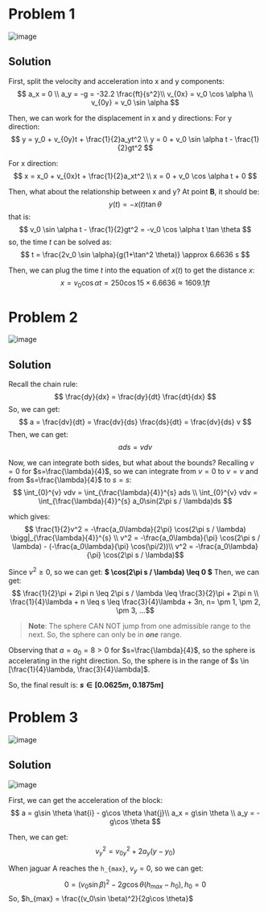 # Problem 1

![image](https://github.com/leishi23/Lei_TA/blob/main/Discussion_2_3_Sol/Screenshot%20from%202023-09-14%2019-45-47.png?raw=true)

## Solution

First, split the velocity and acceleration into x and y components:
$$ a_x = 0 \\
 a_y = -g = -32.2 \frac{ft}{s^2}\\
    v_{0x} = v_0 \cos \alpha \\
    v_{0y} = v_0 \sin \alpha $$

Then, we can work for the displacement in x and y directions:
For y direction:
$$ y = y_0 + v_{0y}t + \frac{1}{2}a_yt^2 \\
    y = 0 + v_0 \sin \alpha t - \frac{1}{2}gt^2 $$

For x direction:
$$ x = x_0 + v_{0x}t + \frac{1}{2}a_xt^2 \\
    x = 0 + v_0 \cos \alpha t + 0 $$

Then, what about the relationship between x and y?
At point **B**, it should be:
$$ y(t) = -x(t)\tan \theta $$
that is:
$$ v_0 \sin \alpha t - \frac{1}{2}gt^2 = -v_0 \cos \alpha t \tan \theta $$
so, the time $t$ can be solved as:
$$ t = \frac{2v_0 \sin \alpha}{g(1+\tan^2 \theta)} \approx 6.6636 s $$

Then, we can plug the time $t$ into the equation of $x(t)$ to get the distance $x$:
$$ x = v_0 \cos \alpha t = 250 \cos 15 \times 6.6636 \approx 1609.1 ft $$

# Problem 2

![image](https://github.com/leishi23/Lei_TA/blob/main/Discussion_2_3_Sol/Screenshot%20from%202023-09-14%2020-44-20.png?raw=true)

## Solution

Recall the chain rule:
$$ \frac{dy}{dx} = \frac{dy}{dt} \frac{dt}{dx} $$
So, we can get:
$$ a = \frac{dv}{dt} = \frac{dv}{ds} \frac{ds}{dt} = \frac{dv}{ds} v $$
Then, we can get:
$$ ads = vdv $$

Now, we can integrate both sides, but what about the bounds?
Recalling $v=0$ for $s=\frac{\lambda}{4}$, so we can integrate from $v=0$ to $v=v$ and from $s=\frac{\lambda}{4}$ to $s=s$:
$$ \int_{0}^{v} vdv = \int_{\frac{\lambda}{4}}^{s} ads \\
 \int_{0}^{v} vdv = \int_{\frac{\lambda}{4}}^{s} a_0\sin(2\pi s / \lambda)ds $$

which gives:
$$ \frac{1}{2}v^2 = -\frac{a_0\lambda}{2\pi} \cos(2\pi s / \lambda) \bigg|_{\frac{\lambda}{4}}^{s} \\
 v^2 = -\frac{a_0\lambda}{\pi} \cos(2\pi s / \lambda) - (-\frac{a_0\lambda}{\pi} \cos(\pi/2))\\
  v^2 = -\frac{a_0\lambda}{\pi} \cos(2\pi s / \lambda)$$

Since $v^2 \geq 0$, so we can get: **$ \cos(2\pi s / \lambda) \leq 0 $**
Then, we can get:
$$ \frac{1}{2}\pi + 2\pi n \leq 2\pi s / \lambda \leq \frac{3}{2}\pi + 2\pi n \\
 \frac{1}{4}\lambda + n \leq s \leq \frac{3}{4}\lambda + 3n,  n= \pm 1, \pm 2, \pm 3, ...$$

> **Note**: The sphere CAN NOT jump from one admissible range to the next. So, the sphere can only be in **_one_** range.

Observing that $a=a_0=8>0$ for $s=\frac{\lambda}{4}$, so the sphere is accelerating in the right direction. So, the sphere is in the range of $s \in [\frac{1}{4}\lambda, \frac{3}{4}\lambda]$.

So, the final result is: **$s \in [0.0625m, 0.1875m]$**

# Problem 3

![image](https://github.com/leishi23/Lei_TA/blob/main/Discussion_2_3_Sol/Screenshot%20from%202023-09-14%2021-47-49.png?raw=true)

## Solution

![image](https://github.com/leishi23/Lei_TA/blob/main/Discussion_2_3_Sol/Screenshot%20from%202023-09-14%2021-48-30.png?raw=true)

First, we can get the acceleration of the block:
$$ a = g\sin \theta \hat{i} - g\cos \theta \hat{j}\\
   a_x = g\sin \theta \\
    a_y = -g\cos \theta $$

Then, we can get:
$$ v_y^2 = v_{0y}^2 + 2a_y(y-y_0)$$

When jaguar A reaches the `h_{max}`, $v_y=0$, so we can get:
$$ 0=(v_0\sin \beta)^2 - 2g\cos \theta (h_{max}-h_0), h_0=0 $$
So, $h_{max} = \frac{(v_0\sin \beta)^2}{2g\cos \theta}$


